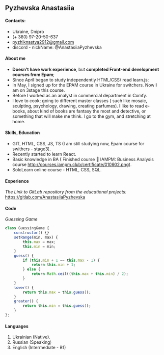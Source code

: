 ## Pyzhevska Anastasiia

#### Contacts:
* Ukraine, Dnipro
* (+ 380) 97-20-50-637
* pyzhiknastya2912@gmail.com
* discord - nickName: @AnastasiiaPyzhevska

#### About me
* **Doesn't have work experience**, but **completed Front-end development courses from Epam**;
* Since April began to study independently HTML/CSS/ read learn.js;
* In May, I signed up for the EPAM course in Ukraine for switchers. Now I am on 3stage this course.
* Before I worked as an analyst in commercial department in Comfy.
* I love to cook; going to different master classes ( such like mosaic, sculpting, psychology, drawing, creating parfumes). I like to read e-books, about kind of books are fantasy the most and detective, or something that will make me think. I go to the gym, and stretching at home.

#### Skills, Education
* GIT, HTML, CSS, JS, TS (I am still studying now, Epam course for swithers - stage3).
* Recently started to learn React.
* Basic knowledge in BA ( Finished course  IAMPM: Business Analysis course http://courses.iampm.club/certificate/010602.png).
* SoloLearn online course - HTML, CSS, SQL.

#### Experience
*The Link to GitLab repository from the educational projects:* https://gitlab.com/AnastasiiaPyzhevska

#### Сode
*Guessing Game* 

```javascript
class GuessingGame {
    constructor() {}
    setRange(min, max) {
        this.max = max;
        this.min = min;
    }
    guess() {
        if (this.min + 1 == this.max - 1) {
            return this.min + 1;
        } else {
            return Math.ceil((this.max + this.min) / 2);
        }
    }
    lower() {
        return this.max = this.guess();
    }
    greater() {
        return this.min = this.guess();
    }
};
```

#### Languages
1. Ukrainian (Native).
2. Russian (Speaking)
3. English (Intermediate - B1)



